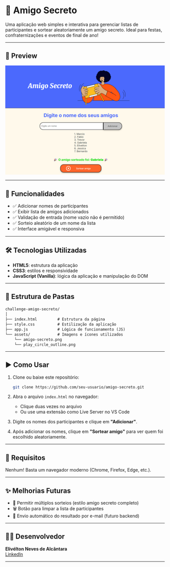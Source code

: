 
# 🎁 Amigo Secreto

Uma aplicação web simples e interativa para gerenciar listas de participantes e sortear aleatoriamente um amigo secreto. Ideal para festas, confraternizações e eventos de final de ano!

---

## 📸 Preview

![Imagem representativa do projeto](/challenge-amigo-secreto_pt-main/assets/tela_desafio.png)

---

## 🚀 Funcionalidades

- ✅ Adicionar nomes de participantes
- ✅ Exibir lista de amigos adicionados
- ✅ Validação de entrada (nome vazio não é permitido)
- ✅ Sorteio aleatório de um nome da lista
- ✅ Interface amigável e responsiva

---

## 🛠️ Tecnologias Utilizadas

- **HTML5**: estrutura da aplicação
- **CSS3**: estilos e responsividade
- **JavaScript (Vanilla)**: lógica da aplicação e manipulação do DOM

---

## 📂 Estrutura de Pastas

```
challenge-amigo-secreto/
│
├── index.html         # Estrutura da página
├── style.css          # Estilização da aplicação
├── app.js             # Lógica de funcionamento (JS)
└── assets/            # Imagens e ícones utilizados
    └── amigo-secreto.png
    └── play_circle_outline.png
```

---

## ▶️ Como Usar

1. Clone ou baixe este repositório:
   ```bash
   git clone https://github.com/seu-usuario/amigo-secreto.git
   ```

2. Abra o arquivo `index.html` no navegador:
   - Clique duas vezes no arquivo
   - Ou use uma extensão como Live Server no VS Code

3. Digite os nomes dos participantes e clique em **"Adicionar"**.

4. Após adicionar os nomes, clique em **"Sortear amigo"** para ver quem foi escolhido aleatoriamente.

---

## 📌 Requisitos

Nenhum! Basta um navegador moderno (Chrome, Firefox, Edge, etc.).

---

## ✨ Melhorias Futuras

- 🔁 Permitir múltiplos sorteios (estilo amigo secreto completo)
- 🗑️ Botão para limpar a lista de participantes
- 📩 Envio automático do resultado por e-mail (futuro backend)

---

## 👨‍💻 Desenvolvedor

**Elivélton Neves de Alcântara**  
[LinkedIn](https://www.linkedin.com/in/eliveltonalcantara)

---
